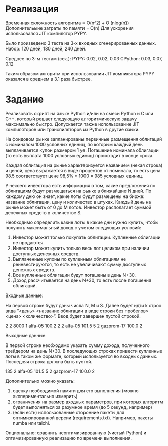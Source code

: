 
 # Реализация
 
 Временная скложность алгоритма = O(n^2) + O (nlog(n))
 Дополнительыне затраты по памяти = O(n)
 Для ускорения использовался JIT компилятор PYPY.

Было произведено 3 теста на 3-х входных сгенерированных данных.
Набор: 120 дней, 180 дней, 240 дней.

Среднее по 3-м тестам (сек.):
PYPY: 0.02, 0.02, 0.03
CPython: 0.03, 0.07, 0.12

Таким образом алгоритм при  использовании JIT компилятора PYPY оказался в среднем в 3.1 раза быстрее.






# Задание

Реализовать скрипт на языке Python и/или на смеси Python и C или C++, который решает следующую алгоритмическую задачу максимально быстро. Допускается также использование JIT компиляторов или транспиляторов из Python в другие языки.

На фондовом рынке запланированы первичные размещения облигаций с номиналом 1000
условных единиц, по которым каждый день выплачивается купон размером 1 уе.
Погашение номинала облигации (то есть выплата 1000 условных единиц) происходит в
конце срока.

Каждая облигация на рынке характеризуется названием (некая строка) и ценой, цена
выражается в виде процентов от номинала, то есть цена 98.5 соответствует цене
98,5% * 1000 = 985 условных единиц.

У некоего инвестора есть информация о том, какие предложения по облигациям будут
размещаться на рынке в ближайшие N дней. По каждому дню он знает, какие лоты
будут размещены на бирже: название облигации, цену и количество в штуках. Каждый
день на рынке может быть от 0 до M лотов. Инвестор располагает суммой денежных
средств в количестве S.

Необходимо определить какие лоты в какие дни нужно купить, чтобы получить
максимальный доход с учетом следующих условий:

1. Инвестор может только покупать облигации. Купленные облигации не продаются.
2. Инвестор может купить только весь лот целиком при наличии доступных
денежных средств.
3. Выплаченные купоны по купленным облигациям не реинвестируются, то есть не увеличивают сумму доступных денежных средств.
4. Все купленные облигации будут погашены в день N+30.
5. Доход рассчитывается на день N+30, то есть после погашения облигаций.


Входные данные:

На первой строке будут даны числа N, M и S. Далее будет идти k строк вида “<день>
<название облигации в виде строки без пробелов> <цена> <количество>”. Ввод будет
завершен пустой строкой.

2 2 8000
1 alfa-05 100.2 2
2 alfa-05 101.5 5
2 gazprom-17 100.0 2

Выходные данные:

В первой строке необходимо указать сумму дохода, полученного трейдером на день
N+30. В последующих строках привести купленные лоты в таком же формате,
который используется во входных данных. Последняя строка должна быть пустой.

135
2 alfa-05 101.5 5
2 gazprom-17 100.0 2


Дополнительно можно указать:
1. оценку необходимой памяти для его выполнения (можно экспериментально измерить)
2. ограничения на размер входных параметров, при которых алгоритм будет выполняться за разумное время (до 5 секунд, например)
3. (если есть) использованные сторонние пакеты для оптимизированной версии (requirements.txt). Например, пакеты numba или taichi.

Опционально: сравнить неоптимизированную (чистый Python) и оптимизированную реализацию по времени выполнения.
